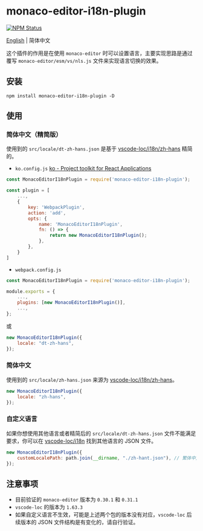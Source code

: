# monaco-editor-i18n-plugin

<a href="https://www.npmjs.com/package/monaco-editor-i18n-plugin"><img alt="NPM Status" src="https://img.shields.io/npm/v/monaco-editor-i18n-plugin.svg?style=flat"></a>

[English](./README.md) | 简体中文

这个插件的作用是在使用 `monaco-editor` 时可以设置语言，主要实现思路是通过覆写 `monaco-editor/esm/vs/nls.js` 文件来实现语言切换的效果。

## 安装

`npm install monaco-editor-i18n-plugin -D`

## 使用

### 简体中文（精简版）

使用到的 `src/locale/dt-zh-hans.json` 是基于 [vscode-loc/i18n/zh-hans](https://github.com/microsoft/vscode-loc/blob/release/1.63.3/i18n/vscode-language-pack-zh-hans/translations/main.i18n.json) 精简的。

-   `ko.config.js` [ko - Project toolkit for React Applications](https://github.com/DTStack/ko)

```js
const MonacoEditorI18nPlugin = require('monaco-editor-i18n-plugin');

const plugin = [
    ...,
    {
        key: 'WebpackPlugin',
        action: 'add',
        opts: {
            name: 'MonacoEditorI18nPlugin',
            fn: () => {
                return new MonacoEditorI18nPlugin();
            },
        },
    }
]
```

-   `webpack.config.js`

```js
const MonacoEditorI18nPlugin = require('monaco-editor-i18n-plugin');

module.exports = {
    ...,
    plugins: [new MonacoEditorI18nPlugin()],
    ...,
};
```

或

```js
new MonacoEditorI18nPlugin({
    locale: "dt-zh-hans",
});
```

### 简体中文

使用到的 `src/locale/zh-hans.json` 来源为 [vscode-loc/i18n/zh-hans](https://github.com/microsoft/vscode-loc/blob/release/1.63.3/i18n/vscode-language-pack-zh-hans/translations/main.i18n.json)。

```js
new MonacoEditorI18nPlugin({
    locale: "zh-hans",
});
```

### 自定义语言

如果你想使用其他语言或者精简后的 `src/locale/dt-zh-hans.json` 文件不能满足要求，你可以在 [vscode-loc/i18n](https://github.com/microsoft/vscode-loc/tree/release/1.63.3/i18n) 找到其他语言的 JSON 文件。

```js
new MonacoEditorI18nPlugin({
    customLocalePath: path.join(__dirname, "./zh-hant.json"), // 繁体中文
});
```

## 注意事项

-   目前验证的 `monaco-editor` 版本为 `0.30.1` 和 `0.31.1`
-   `vscode-loc` 的版本为 `1.63.3`
-   如果自定义语言不生效，可能是上述两个包的版本没有对应，`vscode-loc` 后续版本的 JSON 文件结构是有变化的，请自行验证。
